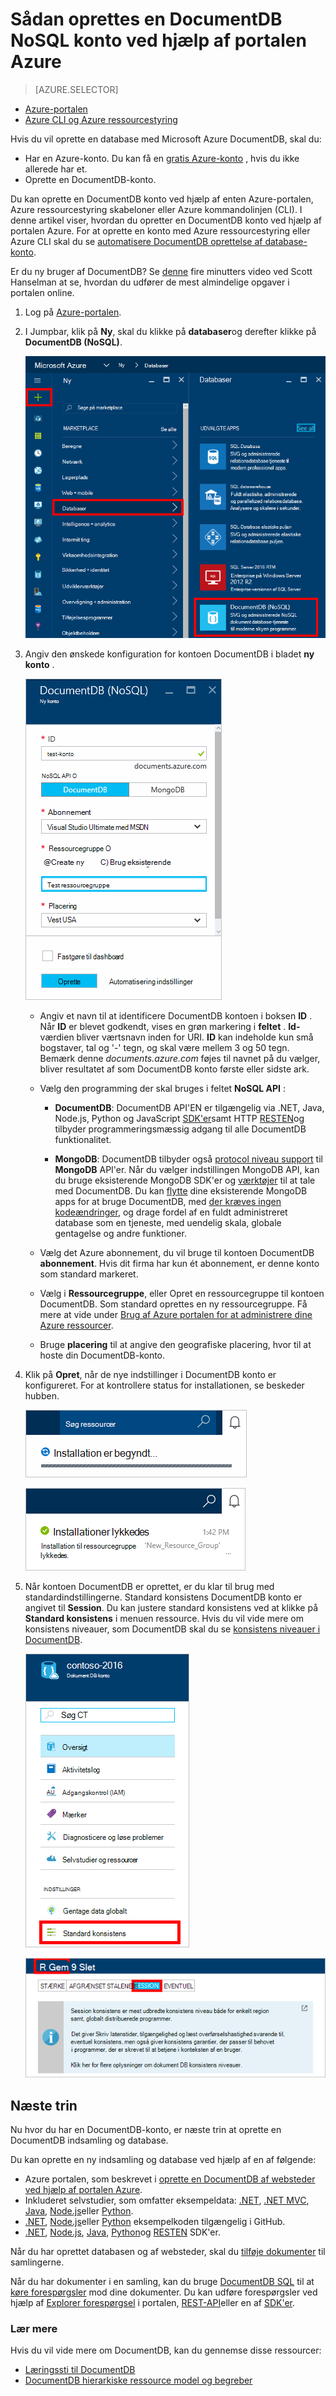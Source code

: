<properties
    pageTitle="Sådan oprettes en DocumentDB konto | Microsoft Azure"
    description="Oprette en NoSQL-database med Azure DocumentDB. Følg disse instruktioner til at oprette en DocumentDB konto og begynde at opbygge din forrygende hurtig og global NoSQL database." 
    keywords="oprette en database"
    services="documentdb"
    documentationCenter=""
    authors="mimig1"
    manager="jhubbard"
    editor="monicar"/>

<tags
    ms.service="documentdb"
    ms.workload="data-services"
    ms.tgt_pltfrm="na"
    ms.devlang="na"
    ms.topic="get-started-article"
    ms.date="10/17/2016"
    ms.author="mimig"/>

# <a name="how-to-create-a-documentdb-nosql-account-using-the-azure-portal"></a>Sådan oprettes en DocumentDB NoSQL konto ved hjælp af portalen Azure

> [AZURE.SELECTOR]
- [Azure-portalen](documentdb-create-account.md)
- [Azure CLI og Azure ressourcestyring](documentdb-automation-resource-manager-cli.md)

Hvis du vil oprette en database med Microsoft Azure DocumentDB, skal du:

- Har en Azure-konto. Du kan få en [gratis Azure-konto](https://azure.microsoft.com/free) , hvis du ikke allerede har et. 
- Oprette en DocumentDB-konto.  

Du kan oprette en DocumentDB konto ved hjælp af enten Azure-portalen, Azure ressourcestyring skabeloner eller Azure kommandolinjen (CLI). I denne artikel viser, hvordan du opretter en DocumentDB konto ved hjælp af portalen Azure. For at oprette en konto med Azure ressourcestyring eller Azure CLI skal du se [automatisere DocumentDB oprettelse af database-konto](documentdb-automation-resource-manager-cli.md).

Er du ny bruger af DocumentDB? Se [denne](https://azure.microsoft.com/documentation/videos/create-documentdb-on-azure/) fire minutters video ved Scott Hanselman at se, hvordan du udfører de mest almindelige opgaver i portalen online.

1.  Log på [Azure-portalen](https://portal.azure.com/).
2.  I Jumpbar, klik på **Ny**, skal du klikke på **databaser**og derefter klikke på **DocumentDB (NoSQL)**. 

    ![Skærmbillede af portalen Azure, fremhæve flere tjenester, og DocumentDB (NoSQL)](./media/documentdb-create-account/create-nosql-db-databases-json-tutorial-1.png)  

3. Angiv den ønskede konfiguration for kontoen DocumentDB i bladet **ny konto** .

    ![Skærmbillede af bladet nye DocumentDB](./media/documentdb-create-account/create-nosql-db-databases-json-tutorial-2.png)

    - Angiv et navn til at identificere DocumentDB kontoen i boksen **ID** .  Når **ID** er blevet godkendt, vises en grøn markering i **feltet** . **Id-** værdien bliver værtsnavn inden for URI. **ID** kan indeholde kun små bogstaver, tal og '-' tegn, og skal være mellem 3 og 50 tegn. Bemærk denne *documents.azure.com* føjes til navnet på du vælger, bliver resultatet af som DocumentDB konto første eller sidste ark.

    - Vælg den programming der skal bruges i feltet **NoSQL API** :
        - **DocumentDB**: DocumentDB API'EN er tilgængelig via .NET, Java, Node.js, Python og JavaScript [SDK'er](documentdb-sdk-dotnet.md)samt HTTP [RESTEN](https://msdn.microsoft.com/library/azure/dn781481.aspx)og tilbyder programmeringsmæssig adgang til alle DocumentDB funktionalitet. 
       
        - **MongoDB**: DocumentDB tilbyder også [protocol niveau support](documentdb-protocol-mongodb.md) til **MongoDB** API'er. Når du vælger indstillingen MongoDB API, kan du bruge eksisterende MongoDB SDK'er og [værktøjer](documentdb-mongodb-mongochef.md) til at tale med DocumentDB. Du kan [flytte](documentdb-import-data.md) dine eksisterende MongoDB apps for at bruge DocumentDB, med [der kræves ingen kodeændringer](documentdb-connect-mongodb-account.md), og drage fordel af en fuldt administreret database som en tjeneste, med uendelig skala, globale gentagelse og andre funktioner.

    - Vælg det Azure abonnement, du vil bruge til kontoen DocumentDB **abonnement**. Hvis dit firma har kun ét abonnement, er denne konto som standard markeret.

    - Vælg i **Ressourcegruppe**, eller Opret en ressourcegruppe til kontoen DocumentDB.  Som standard oprettes en ny ressourcegruppe. Få mere at vide under [Brug af Azure portalen for at administrere dine Azure ressourcer](../articles/azure-portal/resource-group-portal.md).

    - Bruge **placering** til at angive den geografiske placering, hvor til at hoste din DocumentDB-konto. 

4.  Klik på **Opret**, når de nye indstillinger i DocumentDB konto er konfigureret. For at kontrollere status for installationen, se beskeder hubben.  

    ![Opret databaser hurtigt - skærmbillede af hubben meddelelser, der viser, at kontoen DocumentDB oprettes](./media/documentdb-create-account/create-nosql-db-databases-json-tutorial-4.png)  

    ![Skærmbillede af hubben meddelelser, der viser, at DocumentDB kontoen blev oprettet og brug af en ressourcegruppe - onlinedatabasen creator meddelelse](./media/documentdb-create-account/create-nosql-db-databases-json-tutorial-5.png)

5.  Når kontoen DocumentDB er oprettet, er du klar til brug med standardindstillingerne. Standard konsistens DocumentDB konto er angivet til **Session**.  Du kan justere standard konsistens ved at klikke på **Standard konsistens** i menuen ressource. Hvis du vil vide mere om konsistens niveauer, som DocumentDB skal du se [konsistens niveauer i DocumentDB](documentdb-consistency-levels.md).

    ![Skærmbillede af bladet ressourcegruppe - Begynd udvikling af programmer](./media/documentdb-create-account/create-nosql-db-databases-json-tutorial-6.png)  

    ![Skærmbillede af bladet konsistens niveau - Session konsistens](./media/documentdb-create-account/create-nosql-db-databases-json-tutorial-7.png)  

[How to: Create a DocumentDB account]: #Howto
[Next steps]: #NextSteps
[documentdb-manage]:../articles/documentdb/documentdb-manage.md


## <a name="next-steps"></a>Næste trin

Nu hvor du har en DocumentDB-konto, er næste trin at oprette en DocumentDB indsamling og database. 

Du kan oprette en ny indsamling og database ved hjælp af en af følgende:

- Azure portalen, som beskrevet i [oprette en DocumentDB af websteder ved hjælp af portalen Azure](documentdb-create-collection.md).
- Inkluderet selvstudier, som omfatter eksempeldata: [.NET](documentdb-get-started.md), [.NET MVC](documentdb-dotnet-application.md), [Java](documentdb-java-application.md), [Node.js](documentdb-nodejs-application.md)eller [Python](documentdb-python-application.md).
- [.NET](documentdb-dotnet-samples.md#database-examples), [Node.js](documentdb-nodejs-samples.md#database-examples)eller [Python](documentdb-python-samples.md#database-examples) eksempelkoden tilgængelig i GitHub.
- [.NET](documentdb-sdk-dotnet.md), [Node.js](documentdb-sdk-node.md), [Java](documentdb-sdk-java.md), [Python](documentdb-sdk-python.md)og [RESTEN](https://msdn.microsoft.com/library/azure/mt489072.aspx) SDK'er.

Når du har oprettet databasen og af websteder, skal du [tilføje dokumenter](documentdb-view-json-document-explorer.md) til samlingerne.

Når du har dokumenter i en samling, kan du bruge [DocumentDB SQL](documentdb-sql-query.md) til at [køre forespørgsler](documentdb-sql-query.md#executing-queries) mod dine dokumenter. Du kan udføre forespørgsler ved hjælp af [Explorer forespørgsel](documentdb-query-collections-query-explorer.md) i portalen, [REST-API](https://msdn.microsoft.com/library/azure/dn781481.aspx)eller en af [SDK'er](documentdb-sdk-dotnet.md).

### <a name="learn-more"></a>Lær mere

Hvis du vil vide mere om DocumentDB, kan du gennemse disse ressourcer:

-   [Læringssti til DocumentDB](https://azure.microsoft.com/documentation/learning-paths/documentdb/)
-   [DocumentDB hierarkiske ressource model og begreber](documentdb-resources.md)
